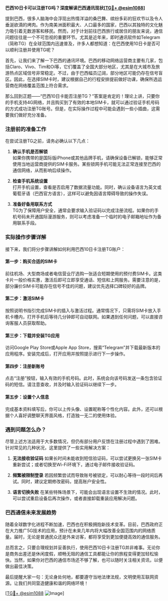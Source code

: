 **巴西10日卡可以注册TG吗？深度解读巴西通讯现状[[TG💪+ @esim1088](https://t.me/s/esim1088)]**

提到巴西，很多人脑海中会浮现出热情洋溢的桑巴舞、缤纷多彩的狂欢节以及令人垂涎欲滴的烤肉。作为南美洲面积最大、人口最多的国家，巴西以其独特的文化魅力吸引着无数游客和移民。然而，对于计划前往巴西旅行或居住的朋友来说，通信问题往往是一个不可忽视的重要环节。尤其是近年来，即时通讯软件如Telegram（简称TG）在全球范围内迅速普及，许多人都想知道：在巴西使用10日卡是否可以顺利注册并使用TG呢？

首先，让我们来了解一下巴西的通讯环境。巴西的移动网络运营商主要有几家，包括Claro、Vivo、Tim和Oi等，它们覆盖了全国大部分地区，尤其是在大城市及旅游热点区域信号非常稳定。不过，由于巴西幅员辽阔，部分地区可能仍存在信号盲区。因此，在选择SIM卡时，建议根据自己的行程安排提前做好功课，确保所选运营商在网络覆盖范围上符合需求。

那么回到正题——“巴西10日卡能否注册TG？”答案是肯定的！理论上讲，只要你的手机支持4G网络，并且购买到了有效的本地SIM卡，就可以通过验证手机号码的方式成功注册TG账号。但是，在实际操作过程中可能会遇到一些小插曲，这需要我们做好充分准备。

### 注册前的准备工作

在尝试注册TG之前，请务必确认以下几点：

1. **确认手机是否解锁**  
   如果你携带的是国际版iPhone或其他品牌手机，请确保设备已解锁，能够正常使用当地运营商提供的SIM卡服务。某些锁网手机可能无法正常连接至巴西的通信网络，从而影响后续操作。

2. **检查手机系统设置**  
   打开手机设置，查看是否启用了数据流量功能。同时，确认设备语言为英文或葡萄牙语（巴西官方语言），这样可以避免因语言障碍导致的操作失误。

3. **准备好备用联系方式**  
   TG为了保障用户安全，通常会要求输入验证码以完成注册流程。如果你的手机号码未开通国际漫游服务，则可以考虑准备一个临时的电子邮箱地址作为备用联系手段。

### 实际操作步骤详解

接下来，我们将分步骤讲解如何利用巴西10日卡注册TG账户：

#### 第一步：购买合适的SIM卡
前往机场、大型商场或者电信营业厅选购一张适合短期使用的预付费SIM卡。这类卡片一般价格实惠，激活后即可立即享受通话、短信和上网服务。需要注意的是，部分廉价SIM卡可能存在信号不佳的问题，建议优先选择口碑较好的品牌。

#### 第二步：激活SIM卡
按照说明书指引完成SIM卡的插入与激活过程。通常情况下，只需将SIM卡放入手机卡槽内，打开手机后等待几分钟即可自动联网。如果遇到任何问题，可以直接咨询客服人员获取帮助。

#### 第三步：下载并安装TG应用
访问Google Play Store或Apple App Store，搜索“Telegram”并下载最新版本的应用程序。安装完成后，打开应用并按照提示进行下一步操作。

#### 第四步：注册新账号
点击“注册”按钮，输入有效的手机号码。此时，系统会向该号码发送一条包含验证码的短信。请注意查收，并及时输入验证码以继续下一步。

#### 第五步：设置个人信息
完成基本资料填写后，你可以上传头像、设置昵称等个性化内容。此外，还可以根据个人喜好调整聊天界面风格，打造独一无二的使用体验。

### 遇到问题怎么办？

尽管上述方法适用于大多数情况，但仍有部分用户反馈在注册过程中遇到了困难。针对常见的几种状况，这里提供了一些实用解决方案：

1. **无法接收验证码**
   如果长时间未能收到短信验证码，可以尝试更换另一张SIM卡重新尝试；或者切换至Wi-Fi环境下，通过电子邮件接收验证码。

2. **频繁被限制登录**
   若因频繁尝试而导致账号被锁定，可以耐心等待一段时间后再试。同时，建议定期修改密码，提高账户安全性。

3. **语言切换失败**
   在某些特殊场景下，可能会出现语言设置不生效的情况。此时，可以尝试重启设备后再次操作，或者直接卸载重装应用解决问题。

### 巴西通信未来发展趋势

随着全球数字化进程不断加速，巴西也在积极拥抱新技术变革。目前，巴西政府正在大力推广5G技术的应用，预计在未来几年内将大幅改善全国范围内的网络质量。届时，无论是普通民众还是外来访客，都将享受到更加便捷高效的通信服务。

总而言之，只要合理规划并妥善执行，使用巴西10日卡注册TG并非难事。无论你是商务出差还是休闲度假，顺畅无阻的通信工具都能让你的旅程变得更加轻松愉快。当然，如果你对巴西的通信市场还不够了解，也可以随时关注相关资讯，以便做出最佳决策。

最后提醒大家一句：无论身处何地，都要遵守当地法律法规，文明使用互联网资源。让我们共同营造健康和谐的网络环境！

[[TG💪+ @esim1088](https://t.me/s/esim1088) ![Image](https://i.postimg.cc/4NQfJmqS/Snipaste-2025-05-13-00-14-12.png)]